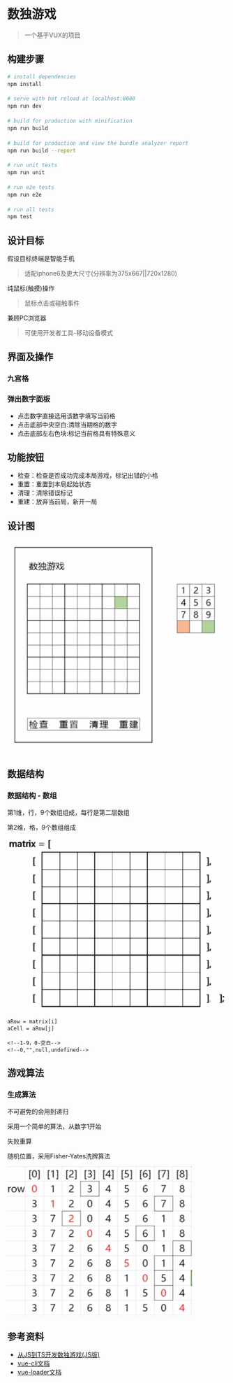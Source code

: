 # 数独游戏

> 一个基于VUX的项目

## 构建步骤

``` bash
# install dependencies
npm install

# serve with hot reload at localhost:8080
npm run dev

# build for production with minification
npm run build

# build for production and view the bundle analyzer report
npm run build --report

# run unit tests
npm run unit

# run e2e tests
npm run e2e

# run all tests
npm test
```

## 设计目标

假设目标终端是智能手机

> 适配iphone6及更大尺寸(分辨率为375x667||720x1280)

纯鼠标(触摸)操作

> 鼠标点击或碰触事件

兼顾PC浏览器

> 可使用开发者工具-移动设备模式

## 界面及操作

### 九宫格

### 弹出数字面板

* 点击数字直接选用该数字填写当前格
* 点击底部中央空白:清除当期格的数字
* 点击底部左右色块:标记当前格具有特殊意义

## 功能按钮

* 检查：检查是否成功完成本局游戏，标记出错的小格
* 重置：重置到本局起始状态
* 清理：清除错误标记
* 重建：放弃当前局，新开一局

## 设计图

![](./src/assets/sudoku.png)

## 数据结构

### 数据结构 - 数组

第1维，行，9个数组组成，每行是第二层数组

第2维，格，9个数组组成

![](./src/assets/structure.png)

```vue
aRow = matrix[i]
aCell = aRow[j]

<!--1-9，0-空白-->
<!--0,"",null,undefined-->
```

## 游戏算法

### 生成算法

不可避免的会用到递归

采用一个简单的算法，从数字1开始

失败重算

随机位置，采用Fisher-Yates洗牌算法

![](./src/assets/Fisher-Yates.png)

## 参考资料

* [从JS到TS开发数独游戏(JS版)](https://www.imooc.com/learn/899)
* [vue-cli文档](http://vuejs-templates.github.io/webpack/)
* [vue-loader文档](http://vuejs.github.io/vue-loader)
